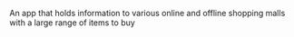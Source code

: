An app that holds information to various online and offline shopping malls with a large range of items to buy
